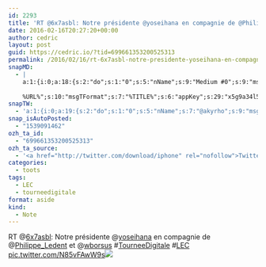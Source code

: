 ```yaml
---
id: 2293
title: 'RT @6x7asbl: Notre présidente @yoseihana en compagnie de @Philippe_Ledent et @wborsus #TourneeDigitale #LEC pic.twitter.com/N85vFAwW9s'
date: 2016-02-16T20:27:20+00:00
author: cedric
layout: post
guid: https://cedric.io/?tid=699661353200525313
permalink: /2016/02/16/rt-6x7asbl-notre-presidente-yoseihana-en-compagnie-de-philippe_ledent-et-wborsus-tourneedigitale-lec-pic-twitter-com-n85vfaww9s/
snapMD:
  - |
    a:1:{i:0;a:18:{s:2:"do";s:1:"0";s:5:"nName";s:9:"Medium #0";s:9:"msgFormat";s:19:"%FULLTEXT%
    
    %URL%";s:10:"msgTFormat";s:7:"%TITLE%";s:6:"appKey";s:29:"x5g9a34l5z294i5y2q284e4g54454";s:6:"appSec";s:85:"d3h0a44e4s2b4i5u2r234m5f5b4v2l5q2a444h574347464a454x2w20374447494c484b4w2c464f5u2d4z2";s:8:"inclTags";s:1:"1";s:7:"fltrsOn";i:0;s:5:"fltrs";a:0:{}s:7:"proxyOn";i:0;s:7:"useSURL";i:0;s:1:"v";i:350;s:4:"publ";s:1:"0";s:11:"accessToken";s:65:"2353413aa5437433e5648ccf74a16119308317c52d1a24d8ed99f26add037528a";s:12:"appAppUserID";s:65:"104b21fd8da79171a6e7bf800d03b4b761204f242935e05d2d86850a6b1635f77";s:14:"appAppUserName";s:26:"Cédric Bousmanne (akyrho)";s:13:"appAppUserURL";s:26:"https://medium.com/@akyrho";s:7:"pubList";a:0:{}}}
snapTW:
  - 'a:1:{i:0;a:19:{s:2:"do";s:1:"0";s:5:"nName";s:7:"@akyrho";s:9:"msgFormat";s:26:"%TITLE%. %EXCERPT% - %URL%";s:6:"appKey";s:55:"x5g9a8325v2y475r3c4m48584n53446p423r3r5u3e356j5j3k4r2p3";s:6:"appSec";s:105:"d3h0a94o46415u594v3q5l5n5l4r4x474x4j484o473u4i5w2m4k494z2k344n306n5r3l5v2s554p4n3p3k45495c3z4v4d3m3u5w525";s:7:"fltrsOn";i:0;s:5:"fltrs";a:0:{}s:7:"proxyOn";i:0;s:7:"useSURL";i:0;s:1:"v";i:350;s:5:"twURL";s:25:"http://twitter.com/akyrho";s:11:"accessToken";s:50:"6678782-Eyg60SCeh7762DEIsYtTPD5GVeOuSN8ATMdF2Lpppe";s:14:"accessTokenSec";s:45:"PgGDCbcYLJnR5esZjY9ID72A33mUNCYnQwaQTBsojSJNa";s:5:"tw140";i:0;s:10:"riComments";s:1:"1";s:11:"riCommentsM";s:1:"1";s:12:"riCommentsAA";s:1:"1";s:8:"attchImg";s:1:"1";s:9:"wpImgSize";s:4:"full";}}'
snap_isAutoPosted:
  - "1539091462"
ozh_ta_id:
  - "699661353200525313"
ozh_ta_source:
  - '<a href="http://twitter.com/download/iphone" rel="nofollow">Twitter for iPhone</a>'
categories:
  - toots
tags:
  - LEC
  - tourneedigitale
format: aside
kind:
  - Note
---
```

RT <span class="username username_linked">@<a href="https://twitter.com/6x7asbl" title="6x7 ASBL">6x7asbl</a></span>: Notre présidente <span class="username username_linked">@<a href="https://twitter.com/yoseihana" title="Annabelle Buffart 👾🐱🦄">yoseihana</a></span> en compagnie de <span class="username username_linked">@<a href="https://twitter.com/Philippe_Ledent" title="Philippe Ledent">Philippe_Ledent</a></span> et <span class="username username_linked">@<a href="https://twitter.com/wborsus" title="Willy BORSUS">wborsus</a></span> <span class="hashtag hashtag_local">#<a href="https://cedric.io/tag/tourneedigitale/">TourneeDigitale</a> <span class="hashtag hashtag_local">#<a href="https://cedric.io/tag/lec/">LEC</a> <a href="https://twitter.com/6x7asbl/status/699660855055671296/photo/1" title="https://twitter.com/6x7asbl/status/699660855055671296/photo/1" class="link link_untco link_untco_image">pic.twitter.com/N85vFAwW9s</a><span class="embed_image embed_image_yes"><a href="https://twitter.com/6x7asbl/status/699660855055671296/photo/1"><img src="https://i2.wp.com/pbs.twimg.com/media/CbWx1yYWcAAIhmi.jpg?w=900&#038;ssl=1" data-recalc-dims="1" /></a></span></p>